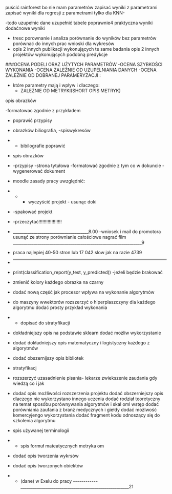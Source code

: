 

puścić rainforest bo nie mam parametrów
zapisać wyniki z parametrami
zapisać wyniki dla regresji z parametrami tylko dla KNN-


-todo uzupełnic dane
uzupełnić tabele poprawnie4
praktyczna wyniki dodaćnowe wyniki
- tresc porownanie i analiza
porównanie do wyników bez parametrów
porównać do innych prac
wnioski dla wykresów
- opis 2 innych publikacji wykonujących te same badania
opis 2 innych projektów wykonujących podobną predykcje

###OCENA PODELI ORAZ UŻYTYCH PARAMETRÓW
-OCENA SZYBKOŚCI WYKONANIA
-OCENA ZALEŻNIE OD UZUPELNIANIA DANYCH
-OCENA ZALEŻNIE OD DOBRANEJ PARAMERYZACJI :
 - które parametry mają i wpływ i dlaczego:
   - ZALEŻNIE OD METRYKI(SHORT OPIS METRYK)



opis obrazków

-formatowac zgodnie z przykładem
- poprawić przypisy
- obrazków biliografia,
 -spiswykresów
- - bibilografie poprawić
- spis obrazków
- -przypisy
 -strona tytułowa
-formatować zgodnie z tym co w dokuncie
-wygenerować dokument
- moodle zasady pracy uwzględnić:
- - - wyczyścić projekt - usunąc doki 
- -spakować projekt
- -przeczytać!!!!!!!!!!!!!!!!!!
- _____________________________________8.00
-wniosek i mail do promotora
usunąć ze strony porównianie całościowe
 nagrać film
_______________________________________________________________9

- praca najlepiej 40-50 stron lub 17 042 slow jak na razie 4739
- ______________________________________________________________________
- print(classification_report(y_test, y_predicted))
  -jeżeli będzie brakować 
- zmienić kolory każdego obrazka na czarny
- dodać nową część jak procesor wpływa na wykonanie algorytmów 
- do maszyny wwektorów rozszerzyć o hiperplaszczyny 
dla każdego algorytmu dodać prosty przykład wykonania
- - dopisać do stratyfikacji 
- dokładniejszy opis na podstawie sklearn dodać możliw wykorzystanie
- dodać dokładniejszy opis matematyczny i logistyczny każdego z algorytmów
- dodać obszernijszy opis bibliotek
- stratyfikacj
- rozszerzyć uzasadnienie pisania- lekarze zwiekszenie zaudania gdy wiedzą co i jak
- dodać opis możliwości rozszerzenia projektu 
dodać obszerniejszy opis dlaczego nie wykorzystano innego uczenia
dodać rodział teoretyczny na temat sposóbu porównywania algorytmów i skal oml
wstęp dodać porówniania zaufania z branż medycznych i giełdy
dodać możlwość komercyjengo wykorzystania
dodać fragment kodu odnoszący się do szkolenia algorytmu
- spis używanej terminologii
- - spis formuł mateatycznych
metryka om
- dodać opis tworzenia wykrsów
- dodać opis tworzonych obiektów
- - (dane) w Exelu do pracy
------------_____________________________________________________21
